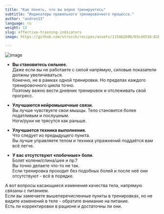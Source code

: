 ```yaml
---
title: "Как понять, что вы верно тренируетесь"
subtitle: "Индикаторы правильного тренировочного процесса."
author: "andron13"
language: ru
weight: 12
slug: effective-training-indicators
image: https://github.com/stroich/recipes/assets/115462690/03cd4518-82bc-4c9e-bc75-e4ca7c89a14a

---
```


![image](https://github.com/stroich/recipes/assets/115462690/03cd4518-82bc-4c9e-bc75-e4ca7c89a14a)
⠀
- **Вы становитесь сильнее.**   
Даже если вы не работаете с силой напрямую, силовые показатели должны увеличиваться.    
Конечно, не в рамках одной тренировки. Но пределах каждого тренировочного цикла точно.    
Поэтому важно вести дневник тренировок и отслеживать свой прогресс.
⠀
- **Улучшаются нейромышечные связи.**       
Вы лучше чувствуете свои мышцы. Тело становится более податливым и послушным.   
Ноги/руки не трясутся как раньше.   

- **Улучшается техника выполнения.**    
Что следует из предыдущего пункта.   
Вы лучше управляете телом и техника упражнений поддаётся вам всё легче.

- **У вас отсутствуют «побочные» боли.**    
Болят колени/спина/шея и пр.?   
Вы точно делаете что-то не так.   
Если тренировка проходит без подобных болей и после неё они отсутствуют - всё в порядке.

А вот вопросы касающиеся изменения качества тела, напрямую связаны с питанием.   
Если вы замечаете вышеперечисленные пункты в тренировках, но не видите изменений в теле - обратите внимание на питание.   
Есть ли корректировки в рационе и достаточны ли они.
